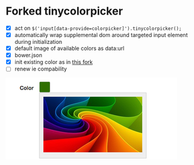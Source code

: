 # Forked tinycolorpicker

* [x] act on `$('input[data-provide=colorpicker]').tinycolorpicker();`
* [x] automatically wrap supplemental dom around targeted input element during initialization
* [x] default image of available colors as data:url
* [x] bower.json
* [x] init existing color as in [this fork](https://github.com/weekens/tinycolorpicker/commit/dd1dbe11e8b587c0126f2eab866ffcdbb220d6c1)
* [ ] renew ie compability

![screenshot](/examples/simple/images/screenshot.png?raw=true "Screenshot")
